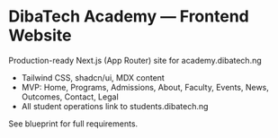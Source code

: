 # DibaTech Academy — Frontend Website

Production-ready Next.js (App Router) site for academy.dibatech.ng

- Tailwind CSS, shadcn/ui, MDX content
- MVP: Home, Programs, Admissions, About, Faculty, Events, News, Outcomes, Contact, Legal
- All student operations link to students.dibatech.ng

See blueprint for full requirements.
